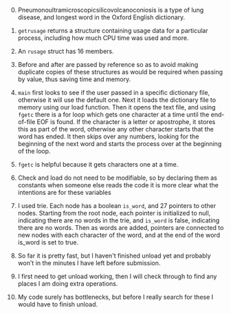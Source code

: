 0. Pneumonoultramicroscopicsilicovolcanoconiosis is a type of lung disease, and longest word in the Oxford English dictionary.

1. `getrusage` returns a structure containing usage data for a particular process, including how much CPU time was used and more.

2. An `rusage` struct has 16 members.

3. Before and after are passed by reference so as to avoid making duplicate copies of these structures as would be required when passing by value, thus saving time and memory.

4. `main` first looks to see if the user passed in a specific dictionary file, otherwise it will use the default one.
Next it loads the dictionary file to memory using our load function.
Then it opens the text file, and using `fgetc` there is a for loop which gets one character at a time until the end-of-file EOF is found.
If the character is a letter or apostrophe, it stores this as part of the word, otherwise any other character starts that the word has ended.
It then skips over any numbers, looking for the beginning of the next word and starts the process over at the beginning of the loop.

5. `fgetc` is helpful because it gets characters one at a time.

6.  Check and load do not need to be modifiable, so by declaring them as constants when someone else reads the code it is more clear what the intentions are for these variables

7.  I used trie. Each node has a boolean `is_word`, and 27 pointers to other nodes.
Starting from the root node, each pointer is initialized to null, indicating there are no words in the trie, and `is_word` is false, indicating there are no words.
Then as words are added, pointers are connected to new nodes with each character of the word, and at the end of the word is_word is set to true.

8. So far it is pretty fast, but I haven't finished unload yet and probably won't in the minutes I have left before submission.

9. I first need to get unload working, then I will check through to find any places I am doing extra operations.

10. My code surely has bottlenecks, but before I really search for these I would have to finish unload.
